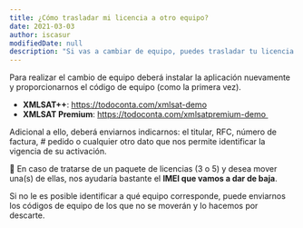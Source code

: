 ```yaml
---
title: ¿Cómo trasladar mi licencia a otro equipo?
date: 2021-03-03
author: iscasur
modifiedDate: null
description: "Si vas a cambiar de equipo, puedes trasladar tu licencia sin costo"
---
```

Para realizar el cambio de equipo deberá instalar la aplicación nuevamente y proporcionarnos el código de equipo (como la primera vez).

- **XMLSAT++**: https://todoconta.com/xmlsat-demo
- **XMLSAT Premium**: https://todoconta.com/xmlsatpremium-demo 

Adicional a ello, deberá enviarnos indicarnos: el titular, RFC, número de factura, # pedido o cualquier otro dato que nos permite identificar la vigencia de su activación.

🔰 En caso de tratarse de un paquete de licencias (3 o 5) y desea mover una(s) de ellas, nos ayudaría bastante el **IMEI que vamos a dar de baja**.

Si no le es posible identificar a qué equipo corresponde, puede enviarnos los códigos de equipo de los que no se moverán y lo hacemos por descarte.